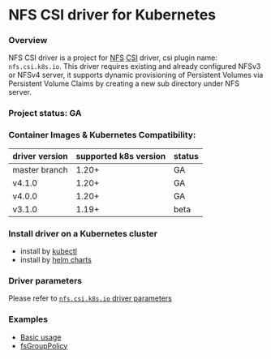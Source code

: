 # NFS CSI driver for Kubernetes

### Overview

NFS CSI driver is a project for [NFS](https://en.wikipedia.org/wiki/Network_File_System) [CSI](https://kubernetes-csi.github.io/docs/) driver, csi plugin name: `nfs.csi.k8s.io`. This driver requires existing and already configured NFSv3 or NFSv4 server, it supports dynamic provisioning of Persistent Volumes via Persistent Volume Claims by creating a new sub directory under NFS server.

### Project status: GA

### Container Images & Kubernetes Compatibility:
|driver version  | supported k8s version | status |
|----------------|-----------------------|--------|
|master branch   | 1.20+                 | GA     |
|v4.1.0          | 1.20+                 | GA     |
|v4.0.0          | 1.20+                 | GA     |
|v3.1.0          | 1.19+                 | beta   |

### Install driver on a Kubernetes cluster
 - install by [kubectl](https://github.com/kubernetes-csi/csi-driver-nfs/docs/install-nfs-csi-driver.md)
 - install by [helm charts](https://github.com/kubernetes-csi/csi-driver-nfs/charts)

### Driver parameters
Please refer to [`nfs.csi.k8s.io` driver parameters](https://github.com/kubernetes-csi/csi-driver-nfs/docs/driver-parameters.md)

### Examples
 - [Basic usage](https://github.com/kubernetes-csi/csi-driver-nfs/deploy/example/README.md)
 - [fsGroupPolicy](https://github.com/kubernetes-csi/csi-driver-nfs/deploy/example/fsgroup)

